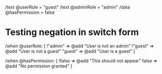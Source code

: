 /text @userRole = "guest"
/text @adminRole = "admin" 
/data @hasPermission = false

# Testing negation in switch form

/when @userRole: [
  !"admin" => @add "User is not an admin"
  !"guest" => @add "User is not a guest"
  "guest" => @add "User is a guest"
]

/when @hasPermission: [
  !false => @add "This should not appear"
  false => @add "No permission granted"
]